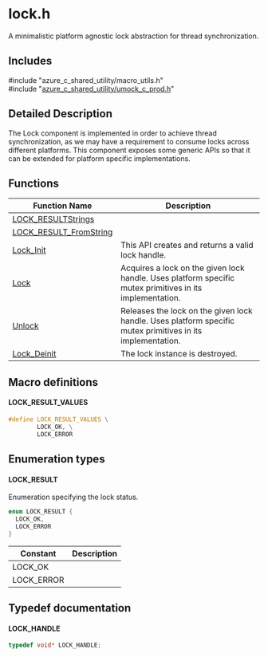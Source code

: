 # lock.h 

A minimalistic platform agnostic lock abstraction for thread synchronization.

## Includes

\#include "azure_c_shared_utility/macro_utils.h"  
\#include "[azure_c_shared_utility/umock_c_prod.h](iot-c-ref-umock-c-prod-h.md)"  

## Detailed Description

The Lock component is implemented in order to achieve thread synchronization, as we may have a requirement to consume locks across different platforms. This component exposes some generic APIs so that it can be extended for platform specific implementations.

## Functions

Function Name                  | Description                                
--------------------------------|---------------------------------------------
[LOCK_RESULTStrings](./iot-c-ref-lock-h/lock-resultstrings.md)            | 
[LOCK_RESULT_FromString](./iot-c-ref-lock-h/lock-result-fromstring.md)            | 
[Lock_Init](./iot-c-ref-lock-h/lock-init.md)            | This API creates and returns a valid lock handle.
[Lock](./iot-c-ref-lock-h/lock.md)            | Acquires a lock on the given lock handle. Uses platform specific mutex primitives in its implementation.
[Unlock](./iot-c-ref-lock-h/unlock.md)            | Releases the lock on the given lock handle. Uses platform specific mutex primitives in its implementation.
[Lock_Deinit](./iot-c-ref-lock-h/lock-deinit.md)            | The lock instance is destroyed.

## Macro definitions

#### LOCK_RESULT_VALUES

```C
#define LOCK_RESULT_VALUES \
        LOCK_OK, \
        LOCK_ERROR 
```

## Enumeration types

#### LOCK_RESULT

Enumeration specifying the lock status. 

```C
enum LOCK_RESULT {
  LOCK_OK,
  LOCK_ERROR
}
```
Constant                    | Description                                
----------------------------|----------------
 LOCK_OK            | 
 LOCK_ERROR            | 

## Typedef documentation

#### LOCK_HANDLE

```C
typedef void* LOCK_HANDLE;
```

